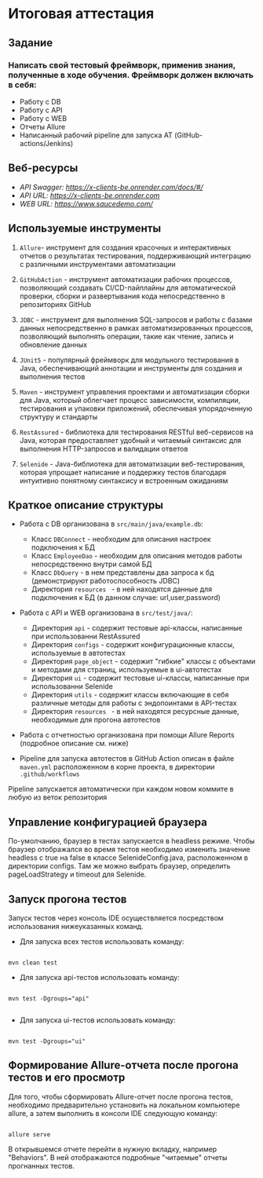 # Итоговая аттестация

## Задание

### Написать свой тестовый фреймворк, применив знания, полученные в ходе обучения. Фреймворк должен включать в себя:

 - Работу с DB
 - Работу с API
 - Работу с WEB
 - Отчеты Allure
 - Написанный рабочий pipeline для запуска АТ (GitHub-actions/Jenkins) 

## Веб-ресурсы

 - _API Swagger: https://x-clients-be.onrender.com/docs/#/_
 - _API URL: https://x-clients-be.onrender.com_
 - _WEB URL: https://www.saucedemo.com/_


## Используемые инструменты

1) ` Allure `- инструмент для создания красочных и интерактивных отчетов о результатах тестирования, поддерживающий интеграцию с различными инструментами автоматизации

2) ` GitHubAction ` - инструмент автоматизации рабочих процессов, позволяющий создавать CI/CD-пайплайны для автоматической проверки, сборки и развертывания кода непосредственно в репозиториях GitHub

3) ` JDBC ` - инструмент для выполнения SQL-запросов и работы с базами данных непосредственно в рамках автоматизированных процессов, позволяющий выполнять операции, такие как чтение, запись и обновление данных

4) ` JUnit5 ` - популярный фреймворк для модульного тестирования в Java, обеспечивающий аннотации и инструменты для создания и выполнения тестов

5)  ` Maven ` - инструмент управления проектами и автоматизации сборки для Java, который облегчает процесс зависимости, компиляции, тестирования и упаковки приложений, обеспечивая упорядоченную структуру и стандарты

6) ` RestAssured ` - библиотека для тестирования RESTful веб-сервисов на Java, которая предоставляет удобный и читаемый синтаксис для выполнения HTTP-запросов и валидации ответов

7) ` Selenide ` - Java-библиотека для автоматизации веб-тестирования, которая упрощает написание и поддержку тестов благодаря интуитивно понятному синтаксису и встроенным ожиданиям

## Краткое описание структуры 

- Работа с DB организована в ` src/main/java/example.db `:

    - Класс ` DBConnect ` - необходим для описания настроек подключения к БД
    - Класс ` EmployeeDao ` - необходим для описания методов работы непосредственно внутри самой БД
    - Класс ` DbQuery ` - в нем представлены два запроса к бд (демонстрируют работоспособность JDBC)
    - Директория `resources ` - в ней находятся данные для подключения к БД (в данном случае: url,user,password)

- Работа с API и WEB организована в ` src/test/java/ `:

    - Директория ` api ` - содержит тестовые api-классы, написанные при использованни RestAssured
    - Директория ` configs ` - содержит конфигурационные классы, используемые в автотестах
    - Директория ` page_object ` - содержит "гибкие" классы с объектами и методами для страниц, используемые в ui-автотестах
    - Директория ` ui ` - содержит тестовые ui-классы, написанные при использованни Selenide
    - Директория ` utils ` - содержит классы включающие в себя различные методы для работы с эндопоинтами в API-тестах
    - Директория `resources ` - в ней находятся ресурсные данные, необходимые для прогона автотестов

- Работа с отчетностью организована при помощи Allure Reports (подробное описание см. ниже)

- Pipeline для запуска автотестов в GitHub Action описан в файле ` maven.yml ` расположенном в корне проекта, в директории `.github/workflows `

Pipeline запускается автоматически при каждом новом коммите в любую из веток репозитория 

## Управление конфигурацией браузера

По-умолчанию, браузер в тестах запускается в headless режиме.
Чтобы браузер отображался во время тестов необходимо изменить значение headless с true на false в классе SelenideConfig.java, расположенном в директории configs. 
Там же можно выбрать браузер, определить pageLoadStrategy и timeout для Selenide.

## Запуск прогона тестов

Запуск тестов через консоль IDE осуществляется посредством использования нижеуказанных команд.   

- Для запуска всех тестов использовать команду:

```

mvn clean test  

```

- Для запуска api-тестов использовать команду:

```

mvn test -Dgroups="api"
 
```

- Для запуска ui-тестов использовать команду:

```

mvn test -Dgroups="ui"

```

## Формирование Allure-отчета после прогона тестов и его просмотр

Для того, чтобы сформировать Allure-отчет после прогона тестов, необходимо предварительно установить на локальном компьютере allure, а затем выполнить в консоли IDE следующую команду:

```

allure serve

```
В открывшемся отчете перейти в нужную вкладку, например "Behaviors". В ней отображаются подробные "читаемые" отчеты прогнанных тестов.
